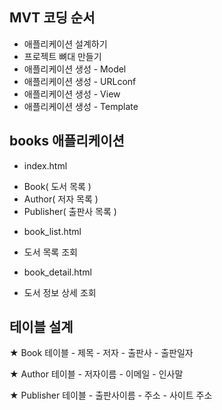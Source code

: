 
## MVT 코딩 순서
- 애플리케이션 설계하기
- 프로젝트 뼈대 만들기
- 애플리케이션 생성 - Model
- 애플리케이션 생성 - URLconf
- 애플리케이션 생성 - View
- 애플리케이션 생성 - Template

## books 애플리케이션

- index.html  
* Book( 도서 목록 )
* Author( 저자 목록 )
* Publisher( 출판사 목록 )

- book_list.html
* 도서 목록 조회

- book_detail.html
* 도서 정보 상세 조회


## 테이블 설계
★ Book 테이블
    - 제목
    - 저자
    - 출판사
    - 출판일자

★ Author 테이블
    - 저자이름
    - 이메일
    - 인사말

★ Publisher 테이블
    - 출판사이름
    - 주소
    - 사이트 주소
